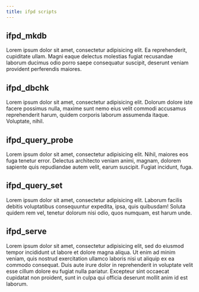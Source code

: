 ```yaml
---
title: ifpd scripts
---
```


## ifpd_mkdb

Lorem ipsum dolor sit amet, consectetur adipisicing elit. Ea reprehenderit, cupiditate ullam. Magni eaque delectus molestias fugiat recusandae laborum ducimus odio porro saepe consequatur suscipit, deserunt veniam provident perferendis maiores.

## ifpd_dbchk

Lorem ipsum dolor sit amet, consectetur adipisicing elit. Dolorum dolore iste facere possimus nulla, maxime sunt nemo eius velit commodi accusamus reprehenderit harum, quidem corporis laborum assumenda itaque. Voluptate, nihil.

## ifpd_query_probe

Lorem ipsum dolor sit amet, consectetur adipisicing elit. Nihil, maiores eos fuga tenetur error. Delectus architecto veniam animi, magnam, dolorem sapiente quis repudiandae autem velit, earum suscipit. Fugiat incidunt, fuga.

## ifpd_query_set

Lorem ipsum dolor sit amet, consectetur adipisicing elit. Laborum facilis debitis voluptatibus consequuntur expedita, ipsa, quis quibusdam! Soluta quidem rem vel, tenetur dolorum nisi odio, quos numquam, est harum unde.

## ifpd_serve

Lorem ipsum dolor sit amet, consectetur adipisicing elit, sed do eiusmod
tempor incididunt ut labore et dolore magna aliqua. Ut enim ad minim veniam,
quis nostrud exercitation ullamco laboris nisi ut aliquip ex ea commodo
consequat. Duis aute irure dolor in reprehenderit in voluptate velit esse
cillum dolore eu fugiat nulla pariatur. Excepteur sint occaecat cupidatat non
proident, sunt in culpa qui officia deserunt mollit anim id est laborum.